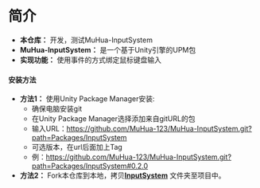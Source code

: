 # 简介
* **本仓库：** 开发，测试MuHua-InputSystem
* **MuHua-InputSystem：** 是一个基于Unity引擎的UPM包
* **实现功能：** 使用事件的方式绑定鼠标键盘输入

#### 安装方法
* **方法1：** 使用Unity Package Manager安装:
  * 确保电脑安装git
  * 在Unity Package Manager选择添加来自gitURL的包
  * 输入URL：https://github.com/MuHua-123/MuHua-InputSystem.git?path=Packages/InputSystem
  * 可选版本，在url后面加上Tag
  * 例：https://github.com/MuHua-123/MuHua-InputSystem.git?path=Packages/InputSystem#0.2.0
* **方法2：** Fork本仓库到本地，拷贝[**InputSystem**](Packages/InputSystem) 文件夹至项目中。

